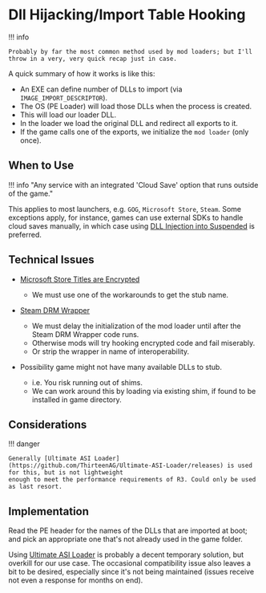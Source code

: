 ﻿# Dll Hijacking/Import Table Hooking

!!! info

    Probably by far the most common method used by mod loaders; but I'll throw in a very, very quick recap just in case.

A quick summary of how it works is like this:

- An EXE can define number of DLLs to import (via `IMAGE_IMPORT_DESCRIPTOR`).
- The OS (PE Loader) will load those DLLs when the process is created.
- This will load our loader DLL.
- In the loader we load the original DLL and redirect all exports to it.
- If the game calls one of the exports, we initialize the `mod loader` (only once).

## When to Use

!!! info "Any service with an integrated 'Cloud Save' option that runs outside of the game."

This applies to most launchers, e.g. `GOG`, `Microsoft Store`, `Steam`. Some exceptions apply, for instance, games
can use external SDKs to handle cloud saves manually, in which case using [DLL Injection into Suspended](./Windows-InjectIntoSuspended.md)
is preferred.

## Technical Issues

- [Microsoft Store Titles are Encrypted](../../Loader/Copy-Protection/Windows-MSStore.md)
    - We must use one of the workarounds to get the stub name.

- [Steam DRM Wrapper](../../Loader/Copy-Protection/Windows-Steam.md)
    - We must delay the initialization of the mod loader until after the Steam DRM Wrapper code runs.
    - Otherwise mods will try hooking encrypted code and fail miserably.
    - Or strip the wrapper in name of interoperability.

- Possibility game might not have many available DLLs to stub.
    - i.e. You risk running out of shims.
    - We can work around this by loading via existing shim, if found to be installed in game directory.

## Considerations

!!! danger

    Generally [Ultimate ASI Loader](https://github.com/ThirteenAG/Ultimate-ASI-Loader/releases) is used for this, but is not lightweight
    enough to meet the performance requirements of R3. Could only be used as last resort.

## Implementation

Read the PE header for the names of the DLLs that are imported at boot; and pick an appropriate one that's not already used in the game folder.

Using [Ultimate ASI Loader](https://github.com/ThirteenAG/Ultimate-ASI-Loader/releases) is probably a decent temporary solution,
but overkill for our use case. The occasional compatibility issue also leaves a bit to be desired, especially since it's not being maintained
(issues receive not even a response for months on end).